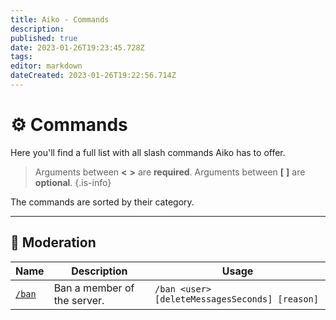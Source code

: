 ```yaml
---
title: Aiko - Commands
description: 
published: true
date: 2023-01-26T19:23:45.728Z
tags: 
editor: markdown
dateCreated: 2023-01-26T19:22:56.714Z
---
```


# ⚙️ Commands
Here you'll find a full list with all slash commands Aiko has to offer.

> Arguments between **<** **>** are **required**.
> Arguments between **[** **]** are **optional**.
{.is-info}

The commands are sorted by their category.

---

## 🔨 Moderation
|              Name               |         Description         |                       Usage                       |
|---------------------------------|-----------------------------|---------------------------------------------------|
| [`/ban`](/en/aiko/commands/ban) | Ban a member of the server. | `/ban <user> [deleteMessagesSeconds] [reason]` |